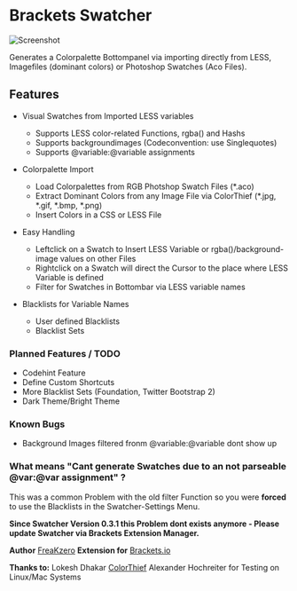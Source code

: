 # Brackets Swatcher

![Screenshot](https://raw2.github.com/FreaKzero/brackets-swatcher/master/readme.png)

Generates a Colorpalette Bottompanel via importing directly from LESS, Imagefiles (dominant colors) or Photoshop Swatches (Aco Files).

## Features

* Visual Swatches from Imported LESS variables
    * Supports LESS color-related Functions, rgba() and Hashs
    * Supports backgroundimages (Codeconvention: use Singlequotes)
    * Supports @variable:@variable assignments

* Colorpalette Import
    * Load Colorpalettes from RGB Photshop Swatch Files (*.aco)
    * Extract Dominant Colors from any Image File via ColorThief (*.jpg, *.gif, *.bmp, *.png)
    * Insert Colors in a CSS or LESS File
    
* Easy Handling
    * Leftclick on a Swatch to Insert LESS Variable or rgba()/background-image values on other Files
    * Rightclick on a Swatch will direct the Cursor to the place where LESS Variable is defined
    * Filter for Swatches in Bottombar via LESS variable names
    
* Blacklists for Variable Names
    * User defined Blacklists
    * Blacklist Sets

### Planned Features / TODO
* Codehint Feature
* Define Custom Shortcuts
* More Blacklist Sets (Foundation, Twitter Bootstrap 2)
* Dark Theme/Bright Theme

### Known Bugs
* Background Images filtered fronm @variable:@variable dont show up 

### What means "Cant generate Swatches due to an not parseable @var:@var assignment" ?
This was a common Problem with the old filter Function so you were **forced** to use the Blacklists in the Swatcher-Settings Menu.

**Since Swatcher Version 0.3.1 this Problem dont exists anymore - Please update Swatcher via Brackets Extension Manager.**

 **Author** [FreaKzero](https://github.com/freakzero)
 **Extension for** [Brackets.io](http://brackets.io)

 **Thanks to:**
Lokesh Dhakar [ColorThief](http://lokeshdhakar.com/projects/color-thief)
Alexander Hochreiter for Testing on Linux/Mac Systems
